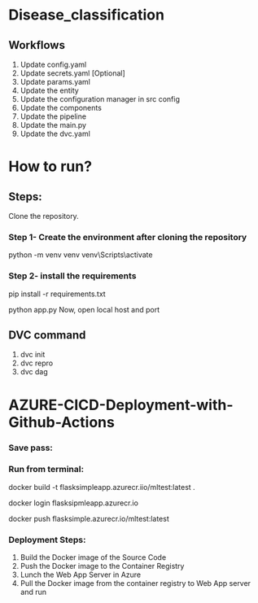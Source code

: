 # Disease_classification

## Workflows

1. Update config.yaml
2. Update secrets.yaml [Optional]
3. Update params.yaml
4. Update the entity
5. Update the configuration manager in src config
6. Update the components
7. Update the pipeline
8. Update the main.py
9. Update the dvc.yaml


# How to run?
## Steps:

Clone the repository.


### Step 1- Create the environment after cloning the repository

python -m venv venv
venv\Scripts\activate

### Step 2- install the requirements

pip install -r requirements.txt
<!-- finally run the following command -->
python app.py
Now, open local host and port

## DVC command
1. dvc init
2. dvc repro
3. dvc dag

# AZURE-CICD-Deployment-with-Github-Actions
### Save pass:

### Run from terminal:

docker build -t flasksimpleapp.azurecr.iio/mltest:latest .

docker login flasksipmleapp.azurecr.io

docker push flasksimple.azurecr.io/mltest:latest

### Deployment Steps:

1. Build the Docker image of the Source Code
2. Push the Docker image to the Container Registry
3. Lunch the Web App Server in Azure
4. Pull the Docker image from the container registry to Web App server and run